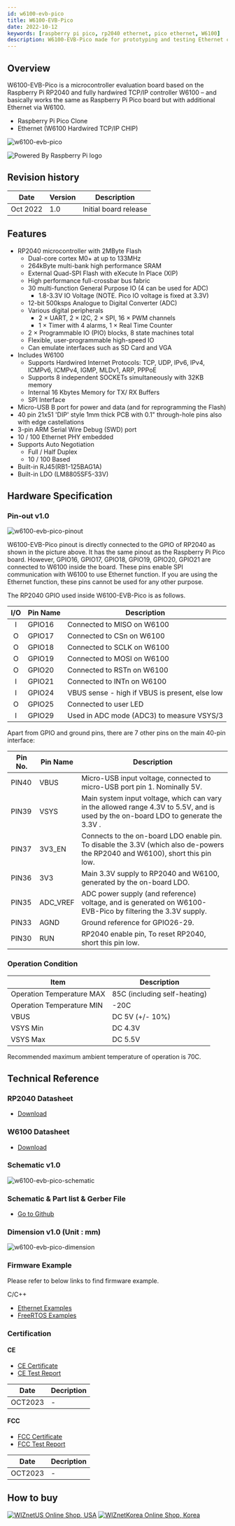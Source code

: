 ```yaml
---
id: w6100-evb-pico
title: W6100-EVB-Pico
date: 2022-10-12
keywords: [raspberry pi pico, rp2040 ethernet, pico ethernet, W6100]
description: W6100-EVB-Pico made for prototyping and testing Ethernet capabilities on Pico
---
```


## Overview

W6100-EVB-Pico is a microcontroller evaluation board based on the Raspberry Pi RP2040 and fully hardwired TCP/IP controller W6100 – and basically works the same as Raspberry Pi Pico board but with additional Ethernet via W6100.

- Raspberry Pi Pico Clone
- Ethernet (W6100 Hardwired TCP/IP CHIP)

![w6100-evb-pico](/img/osh/w6100-evb-pico/w6100-evb-pico-side.png)

![Powered By Raspberry Pi logo](/img/pbp-logo-small.jpg)

## Revision history

| Date | Version | Description |
| ---- | ------- | ----------- |
| Oct 2022 | 1.0 | Initial board release |

## Features

- RP2040 microcontroller with 2MByte Flash
  - Dual-core cortex M0+ at up to 133MHz
  - 264kByte multi-bank high performance SRAM
  - External Quad-SPI Flash with eXecute In Place (XIP)
  - High performance full-crossbar bus fabric  
  - 30 multi-function General Purpose IO (4 can be used for ADC)
    - 1.8-3.3V IO Voltage (NOTE. Pico IO voltage is fixed at 3.3V)
  - 12-bit 500ksps Analogue to Digital Converter (ADC)
  - Various digital peripherals
    - 2 × UART, 2 × I2C, 2 × SPI, 16 × PWM channels
    - 1 × Timer with 4 alarms, 1 × Real Time Counter
  - 2 × Programmable IO (PIO) blocks, 8 state machines total
  - Flexible, user-programmable high-speed IO
  - Can emulate interfaces such as SD Card and VGA  
- Includes W6100
  - Supports Hardwired Internet Protocols: TCP, UDP, IPv6, IPv4, ICMPv6, ICMPv4, IGMP, MLDv1, ARP, PPPoE
  - Supports 8 independent SOCKETs simultaneously with 32KB memory
  - Internal 16 Kbytes Memory for TX/ RX Buffers
  - SPI Interface
- Micro-USB B port for power and data (and for reprogramming the Flash)
- 40 pin 21x51 'DIP' style 1mm thick PCB with 0.1" through-hole pins also with edge castellations
- 3-pin ARM Serial Wire Debug (SWD) port
- 10 / 100 Ethernet PHY embedded
- Supports Auto Negotiation
  - Full / Half Duplex
  - 10 / 100 Based
- Built-in RJ45(RB1-125BAG1A)
- Built-in LDO (LM8805SF5-33V)

## Hardware Specification

### Pin-out v1.0

![w6100-evb-pico-pinout](/img/osh/w6100-evb-pico/w6100-evb-pico-pinout.jpg)

W6100-EVB-Pico pinout is directly connected to the GPIO of RP2040 as shown in the picture above. It has the same pinout as the Raspberry Pi Pico board. However, GPIO16, GPIO17, GPIO18, GPIO19, GPIO20, GPIO21 are connected to W6100 inside the board. These pins enable SPI communication with W6100 to use Ethernet function. If you are using the Ethernet function, these pins cannot be used for any other purpose.

The RP2040 GPIO used inside W6100-EVB-Pico is as follows.

| I/O  | Pin Name | Description                                    |
| :--: | -------- | ---------------------------------------------- |
|  I   | GPIO16   | Connected to MISO on W6100                    |
|  O   | GPIO17   | Connected to CSn on W6100                     |
|  O   | GPIO18   | Connected to SCLK on W6100                    |
|  O   | GPIO19   | Connected to MOSI on W6100                    |
|  O   | GPIO20   | Connected to RSTn on W6100                    |
|  I   | GPIO21   | Connected to INTn on W6100                    |
|  I   | GPIO24   | VBUS sense - high if VBUS is present, else low |
|  O   | GPIO25   | Connected to user LED                          |
|  I   | GPIO29   | Used in ADC mode (ADC3) to measure VSYS/3      |



Apart from GPIO and ground pins, there are 7 other pins on the main 40-pin interface:

| Pin No. | Pin Name | Description                                                  |
| ------- | -------- | ------------------------------------------------------------ |
| PIN40   | VBUS     | Micro-USB input voltage, connected to micro-USB port pin 1. Nominally 5V. |
| PIN39   | VSYS     | Main system input voltage, which can vary in the allowed range 4.3V to 5.5V, and is used by the on-board LDO to generate the 3.3V . |
| PIN37   | 3V3_EN   | Connects to the on-board LDO enable pin. To disable the 3.3V (which also de-powers the RP2040 and W6100), short this pin low. |
| PIN36   | 3V3      | Main 3.3V supply to RP2040  and W6100, generated by the on-board LDO. |
| PIN35   | ADC_VREF | ADC power supply (and reference) voltage, and is generated on W6100-EVB-Pico by filtering the 3.3V supply. |
| PIN33   | AGND     | Ground reference for GPIO26-29.                              |
| PIN30   | RUN      | RP2040 enable pin, To reset RP2040, short this pin low.      |



### Operation Condition

| Item                      | Description                  |
| ------------------------- | ---------------------------- |
| Operation Temperature MAX | 85C (including self-heating) |
| Operation Temperature MIN | -20C                         |
| VBUS                      | DC 5V (+/- 10%)              |
| VSYS Min                  | DC 4.3V                      |
| VSYS Max                  | DC 5.5V                      |

Recommended maximum ambient temperature of operation is 70C.

<!--
## Electrical Specification

### Power Consumption

TBA
-->

## Technical Reference

### RP2040 Datasheet

- [Download](https://datasheets.raspberrypi.org/rp2040/rp2040-datasheet.pdf)

### W6100 Datasheet

- [Download](Overview.md)

### Schematic v1.0

![w6100-evb-pico-schematic](/img/osh/w6100-evb-pico/w6100-evb-pico-sch-v100.jpg)

### Schematic & Part list & Gerber File

- [Go to Github](https://github.com/Wiznet/Hardware-Files-of-WIZnet/tree/master/02_iEthernet/W6100/W6100-EVB-Pico/W6100-EVB-Pico_V100/Schematic)

### Dimension v1.0 (Unit : mm)

![w6100-evb-pico-dimension](/img/osh/w6100-evb-pico/w6100-evb-pico-1.0-dimension.png)

### Firmware Example

Please refer to below links to find firmware example.

 C/C++
  - [Ethernet Examples](https://github.com/Wiznet/RP2040-v6-HAT-C)
  - [FreeRTOS Examples](https://github.com/Wiznet/RP2040-v6-HAT-FREERTOS-C)

### Certification

#### CE

- <a href="/img/osh/w6100-evb-pico/Certificate-CE-W6100-EVB-Pico.pdf" target="_blank">CE Certificate</a>
- <a href="/img/osh/w6100-evb-pico/Test-Report-CE-W6100-EVB-Pico.pdf" target="_blank">CE Test Report</a>

| Date    | Decription |
| ------- | ---------- |
| OCT2023 | \-         |

#### FCC

- <a href="/img/osh/w6100-evb-pico/Certificate-FCC-W6100-EVB-Pico.pdf" target="_blank">FCC Certificate</a>
- <a href="/img/osh/w6100-evb-pico/Test-Report-FCC-W6100-EVB-Pico.pdf" target="_blank">FCC Test Report</a>

| Date    | Decription |
| ------- | ---------- |
| OCT2023 | \-         |

## How to buy

[![WIZnetUS Online Shop, USA](/img/products/w5100s-evb-pico/icons/dollar.png)](https://eshop.wiznet.io/shop/module/w6100-evb-pico/)
[![WIZnetKorea Online Shop, Korea](/img/products/w5100s-evb-pico/icons/won.png)](https://wiznetshop.io/product/detail.html?product_no=1078&cate_no=54&display_group=1)
  